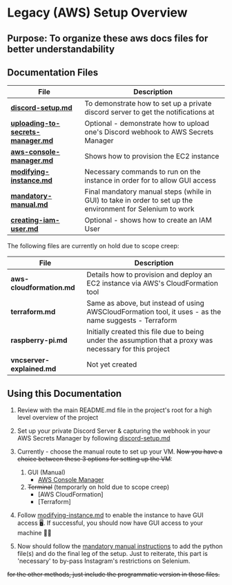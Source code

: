 # Legacy (AWS) Setup Overview

## Purpose: To organize these aws docs files for better understandability

## Documentation Files
| File | Description |
|------|-------------|
|**[discord-setup.md](discord-setup.md)** | To demonstrate how to set up a private discord server to get the notifications at|
|**[uploading-to-secrets-manager.md](uploading-to-secrets-manager.md)** | Optional - demonstrate how to upload one's Discord webhook to AWS Secrets Manager|
|**[aws-console-manager.md](aws-console-manager.md)** | Shows how to provision the EC2 instance|
|**[modifying-instance.md](modifying-instance.md)** | Necessary commands to run on the instance in order for to allow GUI access|
|**[mandatory-manual.md](mandatory-manual.md)** |Final mandatory manual steps (while in GUI) to take in order to set up the environment for Selenium to work|
|**[creating-iam-user.md](creating-iam-user.md)** | Optional - shows how to create an IAM User |

The following files are currently on hold due to scope creep:

| File | Description |
|------|-------------|
|**aws-cloudformation.md** | Details how to provision and deploy an EC2 instance via AWS's CloudFormation tool |
|**terraform.md** | Same as above, but instead of using AWSCloudFormation tool, it uses - as the name suggests - Terraform|
|**raspberry-pi.md** | Initially created this file due to being under the assumption that a proxy was necessary for this project|
|**vncserver-explained.md** | Not yet created|


## Using this Documentation

1. Review with the main README.md file in the project's root for a high level overview of the project

2. Set up your private Discord Server & capturing the webhook in your AWS Secrets Manager by following [discord-setup.md](discord-setup.md)

3. Currently - choose the manual route to set up your VM. ~~Now you have a choice between these 3 options for setting up the VM~~:
    1. GUI (Manual)
        - [AWS Console Manager](aws-console-manager.md)
    2. ~~Terminal~~ (temporarly on hold due to scope creep)
        - [AWS CloudFormation]
        - [Terraform]

4. Follow [modifying-instance.md](modifying-instance.md) to enable the instance to have GUI access 🖥️.
If successful, you should now have GUI access to your machine 🥳🎉

5. Now should follow the [mandatory manual instructions](mandatory-manual.md) to add the python file(s) and do the final leg of the setup. Just to reiterate, this part is 'necessary' to by-pass Instagram's restrictions on Selenium.

~~for the other methods, just include the programmatic version in those files.~~